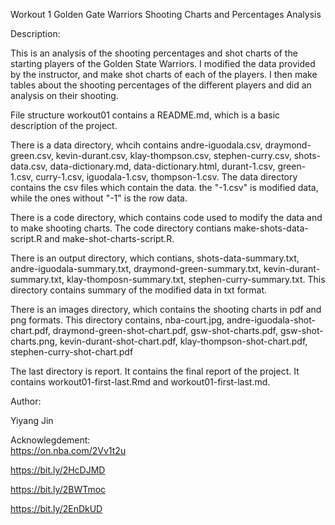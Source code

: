 Workout 1 Golden Gate Warriors Shooting Charts and Percentages Analysis

Description:  

This is an analysis of the shooting percentages and shot charts of the starting players of the Golden State Warriors. I modified the data provided by the instructor, and make shot charts of each of the players. I then make tables about the shooting percentages of the different players and did an analysis on their shooting.

File structure
workout01 contains a README.md, which is a basic description of the project.

There is a data directory, whcih contains andre-iguodala.csv, draymond-green.csv, kevin-durant.csv, klay-thompson.csv, stephen-curry.csv, shots-data.csv, data-dictionary.md, data-dictionary.html, durant-1.csv, green-1.csv, curry-1.csv, iguodala-1.csv, thompson-1.csv. The data directory contains the csv files which contain the data. the "-1.csv" is modified data, while the ones without "-1" is the row data.

There is a code directory, which contains code used to modify the data and to make shooting charts. The code directory contians make-shots-data-script.R  and make-shot-charts-script.R.  
  
There is an output directory, which contians, shots-data-summary.txt, andre-iguodala-summary.txt, draymond-green-summary.txt, kevin-durant-summary.txt, klay-thomposn-summary.txt, stephen-curry-summary.txt. This directory contains summary of the modified data in txt format. 

There is an images directory, which contains the shooting charts in pdf and png formats. This directory contains, nba-court.jpg, andre-iguodala-shot-chart.pdf, draymond-green-shot-chart.pdf, gsw-shot-charts.pdf, gsw-shot-charts.png, kevin-durant-shot-chart.pdf, klay-thompson-shot-chart.pdf, stephen-curry-shot-chart.pdf  

The last directory is report. It contains the final report of the project. It contains  workout01-first-last.Rmd and workout01-first-last.md.  

Author: 

Yiyang Jin

Acknowlegdement:   
https://on.nba.com/2Vv1t2u  

https://bit.ly/2HcDJMD  

https://bit.ly/2BWTmoc  

https://bit.ly/2EnDkUD  
